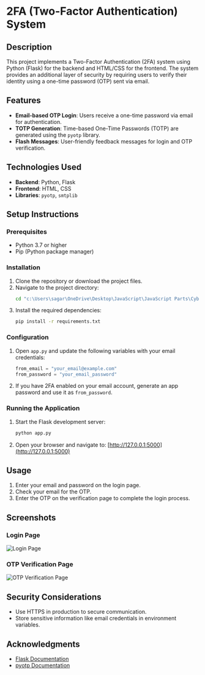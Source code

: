 # 2FA (Two-Factor Authentication) System

## Description
This project implements a Two-Factor Authentication (2FA) system using Python (Flask) for the backend and HTML/CSS for the frontend. The system provides an additional layer of security by requiring users to verify their identity using a one-time password (OTP) sent via email.

## Features
- **Email-based OTP Login**: Users receive a one-time password via email for authentication.
- **TOTP Generation**: Time-based One-Time Passwords (TOTP) are generated using the `pyotp` library.
- **Flash Messages**: User-friendly feedback messages for login and OTP verification.

## Technologies Used
- **Backend**: Python, Flask
- **Frontend**: HTML, CSS
- **Libraries**: `pyotp`, `smtplib`

## Setup Instructions

### Prerequisites
- Python 3.7 or higher
- Pip (Python package manager)

### Installation
1. Clone the repository or download the project files.
2. Navigate to the project directory:
   ```bash
   cd "c:\Users\sagar\OneDrive\Desktop\JavaScript\JavaScript Parts\CyberSec\2FA_(Two-Factor Authentication)_System"
   ```
3. Install the required dependencies:
   ```bash
   pip install -r requirements.txt
   ```

### Configuration
1. Open `app.py` and update the following variables with your email credentials:
   ```python
   from_email = "your_email@example.com"
   from_password = "your_email_password"
   ```
2. If you have 2FA enabled on your email account, generate an app password and use it as `from_password`.

### Running the Application
1. Start the Flask development server:
   ```bash
   python app.py
   ```
2. Open your browser and navigate to:
   [http://127.0.0.1:5000](http://127.0.0.1:5000)

## Usage
1. Enter your email and password on the login page.
2. Check your email for the OTP.
3. Enter the OTP on the verification page to complete the login process.

## Screenshots
### Login Page
![Login Page](static/screenshots/login.png)

### OTP Verification Page
![OTP Verification Page](static/screenshots/verify.png)

## Security Considerations
- Use HTTPS in production to secure communication.
- Store sensitive information like email credentials in environment variables.


## Acknowledgments
- [Flask Documentation](https://flask.palletsprojects.com/)
- [pyotp Documentation](https://pyauth.github.io/pyotp/)
